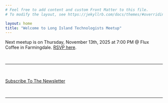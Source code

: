 ```yaml
---
# Feel free to add content and custom Front Matter to this file.
# To modify the layout, see https://jekyllrb.com/docs/themes/#overriding-theme-defaults

layout: home
title: "Welcome to Long Island Technologists Meetup"
---
```


Next meetup is on Thursday, November 13th, 2025 at 7:00 PM @ Flux Coffee in Farmingdale. [RSVP here](https://www.eventbrite.com/e/1761427720729). 

<br>

---

<br>

[Subscribe To The Newsletter](https://causeofakind.us16.list-manage.com/subscribe?u=847ea1526d6523a41ef1eb5a5&id=48d53e9627) 

<br>

---

<br>
